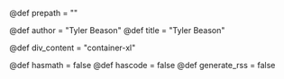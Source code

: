 @def prepath = ""

@def author = "Tyler Beason"
@def title = "Tyler Beason"


@def div_content = "container-xl"

@def hasmath = false <!-- by default pages don't have maths or code -->
@def hascode = false
@def generate_rss = false


